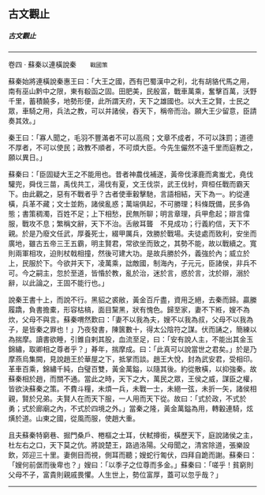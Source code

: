

## 古文觀止

##### 古文觀止

* * *

卷四 ‧ 蘇秦以連橫說秦　　`戰國策`

蘇秦始將連橫說秦惠王曰：「大王之國，西有巴蜀漢中之利，北有胡貉代馬之用，南有巫山黔中之限，東有殽函之固。田肥美，民殷富，戰車萬乘，奮擊百萬，沃野千里，蓄積饒多，地勢形便，此所謂天府，天下之雄國也。以大王之賢，士民之眾，車騎之用，兵法之教，可以并諸侯，吞天下，稱帝而治。願大王少留意，臣請奏其效。」

秦王曰：「寡人聞之，毛羽不豐滿者不可以高飛；文章不成者，不可以誅罰；道德不厚者，不可以使民；政教不順者，不可煩大臣。今先生儼然不遠千里而庭教之，願以異日。」

蘇秦曰：「臣固疑大王之不能用也。昔者神農伐補遂，黃帝伐涿鹿而禽蚩尤，堯伐驩兜，舜伐三苗，禹伐共工，湯伐有夏，文王伐崇，武王伐紂，齊桓任戰而霸天下。由此觀之，惡有不戰者乎？古者使車轂擊馳，言語相結，天下為一。約從連橫，兵革不藏；文士並飭，諸侯亂惑；萬端俱起，不可勝理；科條既備，民多偽態；書策稠濁，百姓不足；上下相愁，民無所聊；明言章理，兵甲愈起；辯言偉服，戰攻不息；繁稱文辭，天下不治。舌敝耳聾　不見成功；行義約信，天下不親。於是乃廢文任武，厚養死士，綴甲厲兵，效勝於戰場。夫徒處而致利，安坐而廣地，雖古五帝三王五霸，明主賢君，常欲坐而致之，其勢不能，故以戰續之。寬則兩軍相攻，迫則杖戟相撞，然後可建大功。是故兵勝於外，義強於內；威立於上，民服於下。今欲并天下，凌萬乘，詘敵國，制海內，子元元，臣諸侯，非兵不可。今之嗣主，忽於至道，皆惛於教，亂於治，迷於言，惑於言，沈於辯，溺於辭，以此論之，王固不能行也。」

說秦王書十上，而說不行。黑貂之裘敝，黃金百斤盡，資用乏絕，去秦而歸。贏縢履蹻，負書擔橐，形容枯槁，面目黧黑，狀有愧色。歸至家，妻不下絍，嫂不為炊，父母不與言。蘇秦喟然歎曰：「妻不以我為夫，嫂不以我為叔，父母不以我為子，是皆秦之罪也！」乃夜發書，陳篋數十，得太公陰符之謀。伏而誦之，簡練以為揣摩。讀書欲睡，引錐自剌其股，血流至足，曰：「安有說人主，不能出其金玉錦繡，取卿相之尊者乎？」朞年，揣摩成。曰：「此真可以說當世之君矣。」於是乃摩燕烏集闕，見說趙王於華屋之下，抵掌而談。趙王大悅，封為武安君，受相印。革車百乘，錦繡千純，白璧百雙，黃金萬鎰，以隨其後。約從散橫，以抑強秦。故蘇秦相於趙，而關不通。當此之時，天下之大，萬民之眾，王侯之威，謀臣之權，皆欲決蘇秦之策。不費斗糧，未煩一兵，未戰一士，未絕一弦，未折一矢，諸侯相親，賢於兄弟。夫賢人在而天下服，一人用而天下從。故曰：「式於政，不式於勇；式於廊廟之內，不式於四境之外。」當秦之隆，黃金萬鎰為用，轉轂連騎，炫熿於道。山東之國，從風而服，使趙大重。

且夫蘇秦特窮巷、掘門桑戶、棬樞之士耳，伏軾撙銜，橫歷天下，庭說諸侯之主，杜左右之口，天下莫之伉。將說楚王，路過洛陽。父母聞之，清宮除道，張樂設飲，郊迎三十里。妻側目而視，側耳而聽；嫂蛇行匍伏，四拜自跪而謝。蘇秦曰：「嫂何前倨而後卑也？」嫂曰：「以季子之位尊而多金。」蘇秦曰：「嗟乎！貧窮則父母不子，富貴則親戚畏懼。人生世上，勢位富厚，蓋可以忽乎哉？」

* * *

